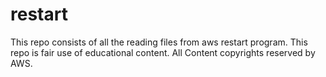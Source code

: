 # restart
This repo consists of all the reading files from aws restart program. This repo is fair use of educational content. All Content copyrights reserved by AWS.
